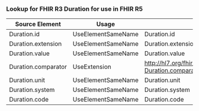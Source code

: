 ### Lookup for FHIR R3 Duration for use in FHIR R5

| Source Element | Usage | Target |
| -------------- | ----- | ------ |
| Duration.id | UseElementSameName | Duration.id |
| Duration.extension | UseElementSameName | Duration.extension |
| Duration.value | UseElementSameName | Duration.value |
| Duration.comparator | UseExtension | http://hl7.org/fhir/3.0/StructureDefinition/extension-Duration.comparator |
| Duration.unit | UseElementSameName | Duration.unit |
| Duration.system | UseElementSameName | Duration.system |
| Duration.code | UseElementSameName | Duration.code |
